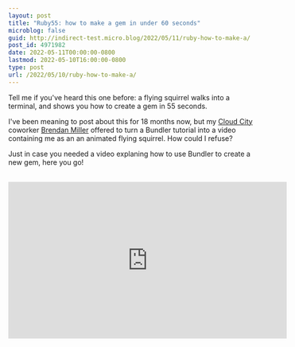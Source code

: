 ```yaml
---
layout: post
title: "Ruby55: how to make a gem in under 60 seconds"
microblog: false
guid: http://indirect-test.micro.blog/2022/05/11/ruby-how-to-make-a/
post_id: 4971982
date: 2022-05-11T00:00:00-0800
lastmod: 2022-05-10T16:00:00-0800
type: post
url: /2022/05/10/ruby-how-to-make-a/
---
```


Tell me if you've heard this one before: a flying squirrel walks into a terminal, and shows you how to create a gem in 55 seconds.

I've been meaning to post about this for 18 months now, but my [Cloud City](https://cloudcity.io) coworker [Brendan Miller](https://twitter.com/brendanpgh) offered to turn a Bundler tutorial into a video containing me as an an animated flying squirrel. How could I refuse?

Just in case you needed a video explaning how to use Bundler to create a new gem, here you go!

<br>

<iframe width="560" height="315" src="https://www.youtube-nocookie.com/embed/NNBiwZ1Cbso" title="YouTube video player" frameborder="0" allow="accelerometer; autoplay; clipboard-write; encrypted-media; gyroscope; picture-in-picture" allowfullscreen></iframe>
